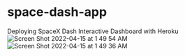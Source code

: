 # space-dash-app
Deploying SpaceX Dash Interactive Dashboard with Heroku
![Screen Shot 2022-04-15 at 1 49 54 AM](https://user-images.githubusercontent.com/64438820/163527262-506244d5-f567-4142-806d-c78f5ad5e75e.png)
![Screen Shot 2022-04-15 at 1 49 36 AM](https://user-images.githubusercontent.com/64438820/163527278-d719c9b5-4f75-4c64-ba2e-5b8b8da7afbe.png)
